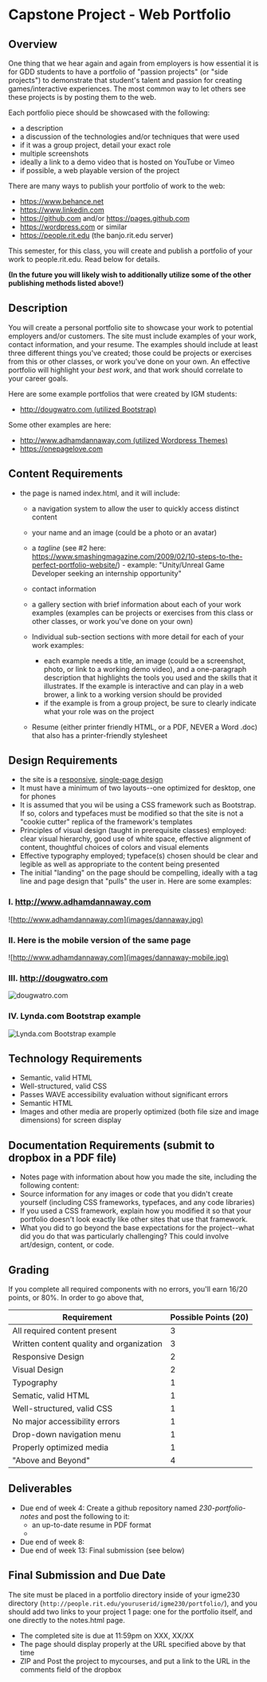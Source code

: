 # Capstone Project - Web Portfolio
## Overview
One thing that we hear again and again from employers is how essential it is for GDD students to have a portfolio of "passion projects" (or "side projects") to demonstrate that student's talent and passion for creating games/interactive experiences. The most common way to let others see these projects is by posting them to the web. 

Each portfolio piece should be showcased with the following:
- a description
- a discussion of the technologies and/or techniques that were used
- if it was a group project, detail your exact role
- multiple screenshots
- ideally a link to a demo video that is hosted on YouTube or Vimeo
- if possible, a web playable version of the project

There are many ways to publish your portfolio of work to the web:
- https://www.behance.net
- https://www.linkedin.com
- https://github.com and/or https://pages.github.com
- https://wordpress.com or similar
- https://people.rit.edu (the banjo.rit.edu server)

This semester, for this class, you will create and publish a portfolio of your work to people.rit.edu. Read below for details.

**(In the future you will likely wish to additionally utilize some of the other publishing methods listed above!)**

## Description
You will create a personal portfolio site to showcase your work to potential employers and/or customers. The site must include examples of your work, contact information, and your resume. The examples should include at least three different things you've created; those could be projects or exercises from this or other classes, or work you've done on your own. An effective portfolio will highlight your *best work*, and that work should correlate to your career goals. 

Here are some example portfolios that were created by IGM students:

- [http://dougwatro.com (utilized Bootstrap)](http://dougwatro.com)

Some other examples are here:

- [http://www.adhamdannaway.com (utilized Wordpress Themes)](http://www.adhamdannaway.com)
- https://onepagelove.com

## Content Requirements
- the page is named index.html, and it will include:
  - a navigation system to allow the user to quickly access distinct content
  - your name and an image (could be a photo or an avatar)
  - a *tagline* (see #2 here: https://www.smashingmagazine.com/2009/02/10-steps-to-the-perfect-portfolio-website/) - example: "Unity/Unreal Game Developer seeking an internship opportunity" 
  - contact information
  - a gallery section with brief information about each of your work examples (examples can be projects or exercises from this class or other classes, or work you've done on your own)
  - Individual sub-section sections with more detail for each of your work examples:
    - each example needs a title, an image (could be a screenshot, photo, or link to a working demo video), and a one-paragraph description that highlights the tools you used and the skills that it illustrates. If the example is interactive and can play in a web brower, a link to a working version should be provided
    - if the example is from a group project, be sure to clearly indicate what your role was on the project

  - Resume (either printer friendly HTML, or a PDF, NEVER a Word .doc) that also has a printer-friendly stylesheet

## Design Requirements
- the site is a [responsive](https://en.wikipedia.org/wiki/Responsive_web_design), [single-page design](https://en.wikipedia.org/wiki/Single-page_application)
- It must have a minimum of two layouts--one optimized for desktop, one for phones
- It is assumed that you wil be using a CSS framework such as Bootstrap. If so, colors and typefaces must be modified so that the site is not a "cookie cutter" replica of the framework's templates
- Principles of visual design (taught in prerequisite classes) employed: clear visual hierarchy, good use of white space, effective alignment of content, thoughtful choices of colors and visual elements
- Effective typography employed; typeface(s) chosen should be clear and legible as well as appropriate to the content being presented
- The initial "landing" on the page should be compelling, ideally with a tag line and page design that "pulls" the user in. 
Here are some examples:

### I. http://www.adhamdannaway.com
![http://www.adhamdannaway.com](images/dannaway.jpg)


### II. Here is the mobile version of the same page
![http://www.adhamdannaway.com](images/dannaway-mobile.jpg)


### III. http://dougwatro.com
![dougwatro.com](images/watro.jpg)


### IV. Lynda.com Bootstrap example
![Lynda.com Bootstrap example](images/wisdom-pet-medicine.jpg)


## Technology Requirements
- Semantic, valid HTML
- Well-structured, valid CSS
- Passes WAVE accessibility evaluation without significant errors 
- Semantic HTML
- Images and other media are properly optimized (both file size and image dimensions) for screen display

## Documentation Requirements (submit to dropbox in a PDF file)
- Notes page with information about how you made the site, including the following content: 
- Source information for any images or code that you didn't create yourself (including CSS frameworks, typefaces, and any code libraries)
- If you used a CSS framework, explain how you modified it so that your portfolio doesn't look exactly like other sites that use that framework. 
- What you did to go beyond the base expectations for the project--what did you do that was particularly challenging? This could involve art/design, content, or code. 


## Grading
If you complete all required components with no errors, you'll earn 16/20 points, or 80%. In order to go above that, 

Requirement | Possible Points (20) |
----------- | --------------- |
All required content present | 3 |
Written content quality and organization | 3 |
Responsive Design | 2 |
Visual Design | 2 |
Typography | 1 |
Sematic, valid HTML | 1 |
Well-structured, valid CSS | 1 |
No major accessibility errors | 1|
Drop-down navigation menu | 1 |
Properly optimized media | 1 |
"Above and Beyond" | 4 |

## Deliverables
- Due end of week 4: Create a github repository named *230-portfolio-notes* and post the following to it:
  - an up-to-date resume in PDF format
  - 
- Due end of week 8: 
- Due end of week 13: Final submission (see below)


## Final Submission and Due Date
The site must be placed in a portfolio directory inside of your igme230 directory (`http://people.rit.edu/youruserid/igme230/portfolio/`), and you should add two links to your project 1 page: one for the portfolio itself, and one directly to the notes.html page. 

- The completed site is due at 11:59pm on XXX, XX/XX
- The page should display properly at the URL specified above by that time
- ZIP and Post the project to mycourses, and put a link to the URL in the comments field of the dropbox
